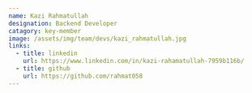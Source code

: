 ```yaml
---
name: Kazi Rahmatullah
designation: Backend Developer
catagory: key-member
image: /assets/img/team/devs/kazi_rahmatullah.jpg
links:
  - title: linkedin
    url: https://www.linkedin.com/in/kazi-rahamatullah-7959b116b/
  - title: github
    url: https://github.com/rahmat058
---
```

